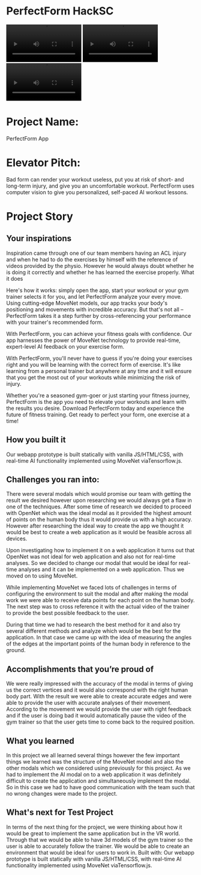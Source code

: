# PerfectForm HackSC

<video src="./docs/demo.mp4" controls="controls" style="display:inline-block;max-width: 200px;"></video>
<video src="./docs/demo-tips.mp4" controls="controls" style="display:inline-block;max-width: 200px;"></video>
<video src="./docs/demo-mobile.mp4" controls="controls" style="display:inline-block;max-width: 200px;"></video>

# Project Name:

PerfectForm App

# Elevator Pitch:

Bad form can render your workout useless, put you at risk of short- and long-term injury, and give you an uncomfortable workout. PerfectForm uses computer vision to give you personalized, self-paced AI workout lessons.

# Project Story

## Your inspirations

Inspiration came through one of our team members having an ACL injury and when he had to do the exercises by himself with the reference of videos provided by the physio. However he would always doubt whether he is doing it correctly and whether he has learned the exercise properly.
What it does

Here's how it works: simply open the app, start your workout or your gym trainer selects it for you, and let PerfectForm analyze your every move. Using cutting-edge MoveNet models, our app tracks your body's positioning and movements with incredible accuracy. But that's not all – PerfectForm takes it a step further by cross-referencing your performance with your trainer's recommended form.

With PerfectForm, you can achieve your fitness goals with confidence. Our app harnesses the power of MoveNet technology to provide real-time, expert-level AI feedback on your exercise form.

With PerfectForm, you'll never have to guess if you're doing your exercises right and you will be learning with the correct form of exercise. It's like learning from a personal trainer but anywhere at any time and it will ensure that you get the most out of your workouts while minimizing the risk of injury.

Whether you're a seasoned gym-goer or just starting your fitness journey, PerfectForm is the app you need to elevate your workouts and learn with the results you desire. Download PerfectForm today and experience the future of fitness training. Get ready to perfect your form, one exercise at a time!

## How you built it

Our webapp prototype is built statically with vanilla JS/HTML/CSS, with real-time AI functionality implemented using MoveNet viaTensorflow.js.

## Challenges you ran into:

There were several modals which would promise our team with getting the result we desired however upon researching we would always get a flaw in one of the techniques. After some time of research we decided to proceed with OpenNet which was the ideal modal as it provided the highest amount of points on the human body thus it would provide us with a high accuracy. However after researching the ideal way to create the app we thought it would be best to create a web application as it would be feasible across all devices.

Upon investigating how to implement it on a web application it turns out that OpenNet was not ideal for web application and also not for real-time analyses. So we decided to change our modal that would be ideal for real-time analyses and it can be implemented on a web application. Thus we moved on to using MoveNet. 

While implementing MoveNet we faced lots of challenges in terms of configuring the environment to suit the modal and after making the modal work we were able to receive data points for each point on the human body. The next step was to cross reference it with the actual video of the trainer to provide the best possible feedback to the user. 

During that time we had to research the best method for it and also try several different methods and analyze which would be the best for the application. In that case we came up with the idea of measuring the angles of the edges at the important points of the human body in reference to the ground. 

## Accomplishments that you’re proud of

We were really impressed with the accuracy of the modal in terms of giving us the correct vertices and it would also correspond with the right human body part. With the result we were able to create accurate edges and were able to provide the user with accurate analyses of their movement. According to the movement we would provide the user with right feedback and if the user is doing bad it would automatically pause the video of the gym trainer so that the user gets time to come back to the required position. 

## What you learned

In this project we all learned several things however the few important things we learned was the structure of the MoveNet model and also the other modals which we considered using previously for this project. As we had to implement the AI modal on to a web application it was definitely difficult to create the application and simultaneously implement the modal. So in this case we had to have good communication with the team such that no wrong changes were made to the project.

## What's next for Test Project

In terms of the next thing for the project, we were thinking about how it would be great to implement the same application but in the VR world. Through that we would be able to have 3d models of the gym trainer so the user is able to accurately follow the trainer. We would be able to create an environment that would be ideal for users to work in. 
Built with:
Our webapp prototype is built statically with vanilla JS/HTML/CSS, with real-time AI functionality implemented using MoveNet viaTensorflow.js.